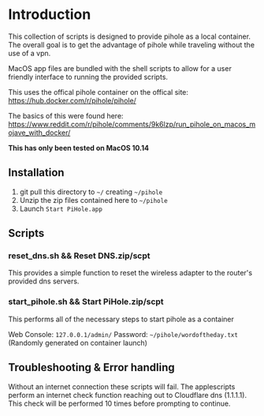 # Introduction
This collection of scripts is designed to provide pihole as a local container. The overall goal is to get the advantage of pihole while traveling without the use of a vpn.

MacOS app files are bundled with the shell scripts to allow for a user friendly interface to running the provided scripts.

This uses the offical pihole container on the offical site: https://hub.docker.com/r/pihole/pihole/

The basics of this were found here: https://www.reddit.com/r/pihole/comments/9k6lzp/run_pihole_on_macos_mojave_with_docker/

**This has only been tested on MacOS 10.14**

## Installation

1. git pull this directory to `~/` creating `~/pihole`
1. Unzip the zip files contained here to `~/pihole`
1. Launch `Start PiHole.app`

## Scripts

### reset_dns.sh && Reset DNS.zip/scpt

This provides a simple function to reset the wireless adapter to the router's provided dns servers.

### start_pihole.sh && Start PiHole.zip/scpt

This performs all of the necessary steps to start pihole as a container

Web Console: `127.0.0.1/admin/`
Password: `~/pihole/wordoftheday.txt` (Randomly generated on container launch)

## Troubleshooting & Error handling

Without an internet connection these scripts will fail. The applescripts perform an internet check function reaching out to Cloudflare dns (1.1.1.1). This check will be performed 10 times before prompting to continue.